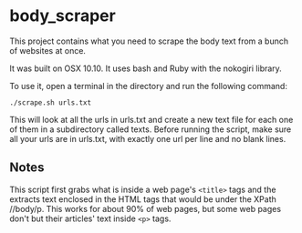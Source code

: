 # body_scraper

This project contains what you need to scrape the body text from a bunch of websites at once.

It was built on OSX 10.10.  It uses bash and Ruby with the nokogiri library.

To use it, open a terminal in the directory and run the following command:
```
./scrape.sh urls.txt
```
This will look at all the urls in urls.txt and create a new text file for each one of them in a subdirectory called texts.  Before running the script, make sure all your urls are in urls.txt, with exactly one url per line and no blank lines.

## Notes
This script first grabs what is inside a web page's `<title>` tags and the extracts text enclosed in the HTML tags that would be under the XPath //body/p.  This works for about 90% of web pages, but some web pages don't but their articles' text inside `<p>` tags.
